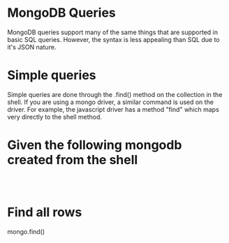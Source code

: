 # MongoDB Queries

MongoDB queries support many of the same things that are supported in basic SQL queries.  However, the syntax is less appealing than SQL due to it's JSON nature.

# Simple queries

Simple queries are done through the .find() method on the collection in the shell.  If you are using a mongo driver, a similar command is used on the driver.  For example, the javascript driver has a method "find" which maps very directly to the shell method.

# Given the following mongodb created from the shell
```



```

# Find all rows

mongo.find()